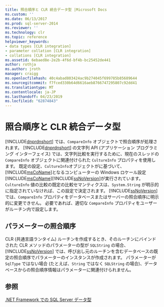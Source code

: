 ```yaml
---
title: 照合順序と CLR 統合データ型 |Microsoft Docs
ms.custom: ''
ms.date: 06/13/2017
ms.prod: sql-server-2014
ms.reviewer: ''
ms.technology: clr
ms.topic: reference
helpviewer_keywords:
- data types [CLR integration]
- parameter collation [CLR integration]
- collations [CLR integration]
ms.assetid: 6ebaed8e-2e2b-4f6d-bf4b-bc25452de441
author: rothja
ms.author: jroth
manager: craigg
ms.openlocfilehash: 40c4abad803424ac9b274045f699785b85689644
ms.sourcegitcommit: f7fced330b64d6616aeb8766747295807c92dd41
ms.translationtype: MT
ms.contentlocale: ja-JP
ms.lasthandoff: 04/23/2019
ms.locfileid: "62874843"
---
```

# <a name="collation-and-clr-integration-data-types"></a>照合順序と CLR 統合データ型
  [!INCLUDE[dnprdnshort](../../includes/dnprdnshort-md.md)] では、`CompareInfo` オブジェクトで照合順序が処理されます。 [!INCLUDE[dnprdnshort](../../includes/dnprdnshort-md.md)] の文字列 API (アプリケーション プログラミング インターフェイス) では、文字列比較を実行するために、現在のスレッドの `CompareInfo` オブジェクトに関連付けられた `CultureInfo` プロパティを使用します。 既定の設定、`CultureInfo`オブジェクトがに基づいて、[!INCLUDE[msCoName](../../includes/msconame-md.md)]となるコンピューターの Windows ロケール設定[!INCLUDE[msCoName](../../includes/msconame-md.md)][!INCLUDE[ssNoVersion](../../includes/ssnoversion-md.md)]が実行されています。 `CultureInfo` 値の比較の既定の比較セマンティクスは、`System.String` が明示的に指定されていなければ、この設定で決定されます。 [!INCLUDE[ssNoVersion](../../includes/ssnoversion-md.md)] では、`CompareInfo` プロパティをデータベースまたはサーバーの照合順序に明示的に変更できせん。 必要であれば、適切な `CompareInfo` プロパティをユーザーがルーチン内で設定します。  
  
## <a name="parameter-collation"></a>パラメーターの照合順序  
 CLR (共通言語ランタイム) ルーチンを作成するとき、そのルーチンにバインドされた CLR メソッドのパラメーターの型が `SQLString` の場合、[!INCLUDE[ssNoVersion](../../includes/ssnoversion-md.md)] では、呼び出し元のルーチンを含むデータベースの既定の照合順序でパラメーターのインスタンスが作成されます。 パラメーターが `SqlType` ではない場合 (たとえば、`String` ではなく `SQLString` の場合)、データベースからの照合順序情報はパラメーターに関連付けられません。  
  
## <a name="see-also"></a>参照  
 [.NET Framework での SQL Server データ型](sql-server-data-types-in-the-net-framework.md)  
  
  
